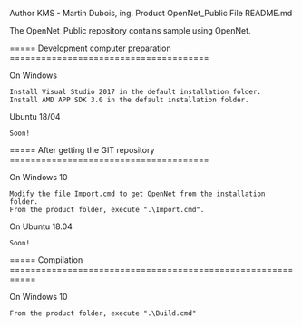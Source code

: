 
Author   KMS - Martin Dubois, ing.
Product  OpenNet_Public
File     README.md

The OpenNet_Public repository contains sample using OpenNet.

===== Development computer preparation ======================================

On Windows

    Install Visual Studio 2017 in the default installation folder.
	Install AMD APP SDK 3.0 in the default installation folder.

Ubuntu 18/04

    Soon!

===== After getting the GIT repository ======================================

On Windows 10

    Modify the file Import.cmd to get OpenNet from the installation folder.
	From the product folder, execute ".\Import.cmd".

On Ubuntu 18.04

	Soon!

===== Compilation ===========================================================

On Windows 10

    From the product folder, execute ".\Build.cmd"
